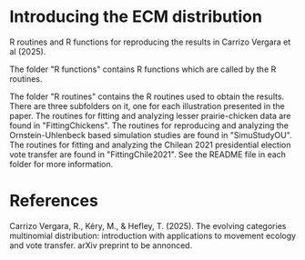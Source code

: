 # Introducing the ECM distribution
R routines and R functions for reproducing the results in Carrizo Vergara et al (2025).

The folder "R functions" contains R functions which are called by the R routines. 

The folder "R routines" contains the R routines used to obtain the results. There are three subfolders on it, one for each illustration presented in the paper. The routines for fitting and analyzing lesser prairie-chicken data are found in "FittingChickens". The routines for reproducing and analyzing the Ornstein-Uhlenbeck based simulation studies are found in "SimuStudyOU". The routines for fitting and analyzing the Chilean 2021 presidential election vote transfer are found in "FittingChile2021". See the README file in each folder for more information.

# References
Carrizo Vergara, R., Kéry, M., & Hefley, T. (2025). The evolving categories multinomial distribution: introduction with applications to movement ecology and vote transfer. arXiv preprint to be annonced.


